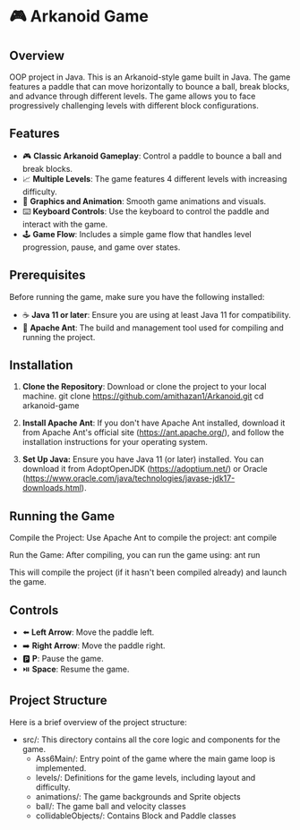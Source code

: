 
# 🎮 Arkanoid Game

## Overview
OOP project in Java.
This is an Arkanoid-style game built in Java. The game features a paddle that can move horizontally to bounce a ball, break blocks, and advance through different levels. The game allows you to face progressively challenging levels with different block configurations.

## Features
- 🎮 **Classic Arkanoid Gameplay**: Control a paddle to bounce a ball and break blocks.
- 📈 **Multiple Levels**: The game features 4 different levels with increasing difficulty.
- 🎨 **Graphics and Animation**: Smooth game animations and visuals.
- ⌨️ **Keyboard Controls**: Use the keyboard to control the paddle and interact with the game.
- 🕹️ **Game Flow**: Includes a simple game flow that handles level progression, pause, and game over states.


## Prerequisites
Before running the game, make sure you have the following installed:

- ☕ **Java 11 or later**: Ensure you are using at least Java 11 for compatibility.
- 🔧 **Apache Ant**: The build and management tool used for compiling and running the project.
  
## Installation
1. **Clone the Repository**: Download or clone the project to your local machine. git clone https://github.com/amithazan1/Arkanoid.git cd arkanoid-game

2. **Install Apache Ant**: If you don't have Apache Ant installed, download it from Apache Ant's official site (https://ant.apache.org/), and follow the installation instructions for your operating system.

3. **Set Up Java:** Ensure you have Java 11 (or later) installed. You can download it from AdoptOpenJDK (https://adoptium.net/) or Oracle (https://www.oracle.com/java/technologies/javase-jdk17-downloads.html).

## Running the Game
Compile the Project: Use Apache Ant to compile the project: ant compile

Run the Game: After compiling, you can run the game using: ant run

This will compile the project (if it hasn't been compiled already) and launch the game.

## Controls
- ⬅️ **Left Arrow**: Move the paddle left.
- ➡️ **Right Arrow**: Move the paddle right.
- 🅿️ **P**: Pause the game.
- ⏯️ **Space**: Resume the game.


## Project Structure
Here is a brief overview of the project structure:

- src/: This directory contains all the core logic and components for the game.
  - Ass6Main/: Entry point of the game where the main game loop is implemented.
  - levels/: Definitions for the game levels, including layout and difficulty.
  - animations/: The game backgrounds and Sprite objects
  - ball/: The game ball and velocity classes
  - collidableObjects/: Contains Block and Paddle classes
    


